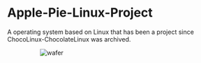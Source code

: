 # Apple-Pie-Linux-Project
A operating system based on Linux that has been a project since ChocoLinux-ChocolateLinux was archived.

                     ![wafer](https://github.com/Apple-Pie-Linux-Foundation/Apple-Pie-Linux-Project/assets/111024718/37e8371d-2824-4c69-998b-59deecaea849)
